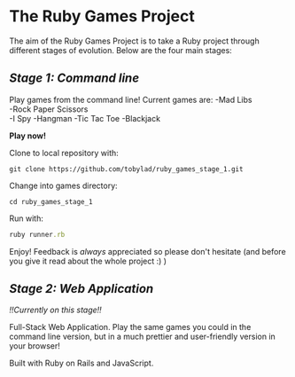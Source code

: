 # The Ruby Games Project  

The aim of the Ruby Games Project is to take a Ruby project through different stages of evolution.  Below are the four main stages:  

## *Stage 1: Command line*

Play games from the command line!  Current games are:
-Mad Libs  
-Rock Paper Scissors  
-I Spy
-Hangman
-Tic Tac Toe
-Blackjack

**Play now!**

Clone to local repository with:
```
git clone https://github.com/tobylad/ruby_games_stage_1.git
```
Change into games directory:
```
cd ruby_games_stage_1
```
Run with:
```ruby
ruby runner.rb
```

Enjoy!  Feedback is *always* appreciated so please don't hesitate (and before you give it read about the whole project :) )



## *Stage 2: Web Application*
*!!Currently on this stage!!*

Full-Stack Web Application.  Play the same games you could in the command line version, but in a much prettier and user-friendly version in your browser!  

Built with Ruby on Rails and JavaScript.

## Inspiration

In June of last year, I would have called myself computer-savvy, but I'd have thought FizzBuzz was a drink.

After deciding to make a major life change, I fully immersed myself into the world of web development.  This first anniversary project is a way to chronicle that journey and show off the skills I've rapidly gained throughout the last year.

